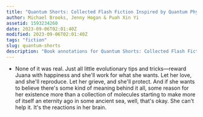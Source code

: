 ```yaml
---
title: "Quantum Shorts: Collected Flash Fiction Inspired by Quantum Physics"
author: Michael Brooks, Jenny Hogan & Puah Xin Yi
assetid: 1593234260
date: 2023-09-06T02:01:40Z
modified: 2023-09-06T02:01:40Z
tags: "fiction"
slug: quantum-shorts
description: "Book annotations for Quantum Shorts: Collected Flash Fiction Inspired by Quantum Physics by Michael Brooks, Jenny Hogan & Puah Xin Yi"
---
```


*  None of it was real. Just all little evolutionary tips and tricks—reward Juana with happiness and she'll work for what she wants. Let her love, and she'll reproduce. Let her grieve, and she'll protect. And if she wants to believe there's some kind of meaning behind it all, some reason for her existence more than a collection of molecules starting to make more of itself an eternity ago in some ancient sea, well, that's okay. She can't help it. It's the reactions in her brain.

